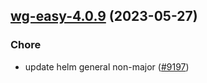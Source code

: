 

## [wg-easy-4.0.9](https://github.com/truecharts/charts/compare/wg-easy-4.0.8...wg-easy-4.0.9) (2023-05-27)

### Chore

- update helm general non-major ([#9197](https://github.com/truecharts/charts/issues/9197))
  
  